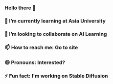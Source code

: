 ### Hello there 👋

### 🌱 I’m currently learning at Asia University
### 👯 I’m looking to collaborate on AI Learning
### 📫 How to reach me: Go to site
### 😄 Pronouns: Interested?
### ⚡ Fun fact: I'm working on Stable Diffusion

<!--
**JoePlayer911/JoePlayer911** is a ✨ _special_ ✨ repository because its `README.md` (this file) appears on your GitHub profile.

Here are some ideas to get you started:

- 🔭 I’m currently working on ...
- 🌱 I’m currently learning ...
- 👯 I’m looking to collaborate on ...
- 🤔 I’m looking for help with ...
- 💬 Ask me about ...
- 📫 How to reach me: ...
- 😄 Pronouns: ...
- ⚡ Fun fact: ...
-->
